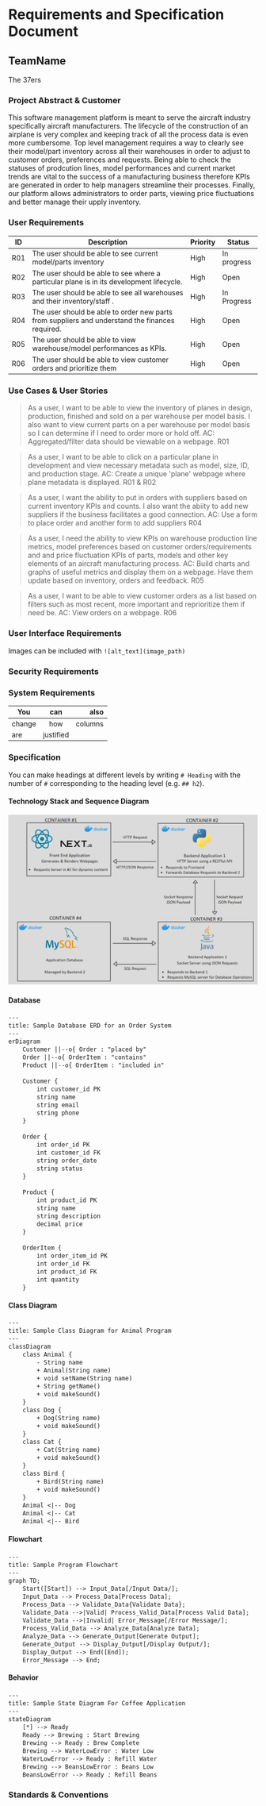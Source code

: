 # Requirements and Specification Document

## TeamName

The 37ers

### Project Abstract & Customer

This software management platform is meant to serve the aircraft industry specifically aircraft manufacturers. The lifecycle of the construction of an airplane is very complex and keeping track of all the process data is even more cumbersome. Top level management requires a way to clearly see their model/part inventory across all their warehouses in order to adjust to customer orders, preferences and requests. Being able to check the statuses of prodcution lines, model performances and current market trends are vital to the success of a manufacturing business therefore KPIs are generated in order to help managers streamline their processes. Finally, our platform allows administrators to order parts, viewing price fluctuations and better manage their upply inventory. 


### User Requirements

<!--This section lists the behavior that the users see. This information needs to be presented in a logical, organized fashion. It is most helpful if this section is organized in outline form: a bullet list of major topics (e.g., one for each kind of user, or each major piece of system functionality) each with some number of subtopics.-->

| ID   | Description                                                  | Priority | Status |
| ---- | ------------------------------------------------------------ | -------- | ------ |
| R01  | The user should be able to see current model/parts inventory | High      | In progress   |
| R02  | The user should be able to see where a particular plane is in its development lifecycle. | High     | Open   |
| R03  | The user should be able to see all warehouses and their inventory/staff . | High     | In Progress   |
| R04  | The user should be able to order new parts from suppliers and understand the finances required. | High      | Open   |
| R05  | The user should be able to view warehouse/model performances as KPIs. | High     | Open   |
| R06  | The user should be able to view customer orders and prioritize them | High     | Open   |

### Use Cases & User Stories

<!--Use cases and user stories that support the user requirements in the previous section. The use cases should be based off user stories. Every major scenario should be represented by a use case, and every use case should say something not already illustrated by the other use cases. Diagrams (such as sequence charts) are encouraged. Ask the customer what are the most important use cases to implement by the deadline. You can have a total ordering, or mark use cases with “must have,” “useful,” or “optional.” For each use case you may list one or more concrete acceptance tests (concrete scenarios that the customer will try to see if the use case is implemented).-->


> As a user, I want to be able to view the inventory of planes in design, production, finished and sold on a per warehouse per model basis.
> I also want to view current parts on a per warehouse per model basis so I can determine if I need to order more or hold off. 
> AC: Aggregated/filter data should be viewable on a webpage. R01

> As a user, I want to be able to click on a particular plane in development and view necessary metadata such as model, size, ID, and production stage.
> AC: Create a unique 'plane' webpage where plane metadata is displayed. R01 & R02

> As a user, I want the ability to put in orders with suppliers based on current inventory KPIs and counts. I also want the abiity to add new suppliers if the business facilitates a good connection.
> AC: Use a form to place order and another form to add suppliers R04

> As a user, I need the ability to view KPIs on warehouse production line metrics, model preferences based on customer orders/requirements and and price fluctuation KPIs of parts, models and other key elements of an aircraft manufacturing process. 
> AC: Build charts and graphs of useful metrics and display them on a webpage. Have them update based on inventory, orders and feedback. R05

> As a user, I want to be able to view customer orders as a list based on filters such as most recent, more important and reprioritize them if need be.
> AC: View orders on a webpage. R06


### User Interface Requirements

<!--Describes any customer user interface requirements including graphical user interface requirements as well as data exchange format requirements. This also should include necessary reporting and other forms of human readable input and output. This should focus on how the feature or product and user interact to create the desired workflow. Describing your intended interface as “easy” or “intuitive” will get you nowhere unless it is accompanied by details.-->

<!--NOTE: Please include illustrations or screenshots of what your user interface would look like -- even if they’re rough -- and interleave it with your description.-->

Images can be included with `![alt_text](image_path)`

### Security Requirements

<!--Discuss what security requirements are necessary and why. Are there privacy or confidentiality issues? Is your system vulnerable to denial-of-service attacks?-->

### System Requirements

<!--List here all of the external entities, other than users, on which your system will depend. For example, if your system inter-operates with sendmail, or if you will depend on Apache for the web server, or if you must target both Unix and Windows, list those requirements here. List also memory requirements, performance/speed requirements, data capacity requirements, if applicable.-->

| You    |    can    |    also |
| ------ | :-------: | ------: |
| change |    how    | columns |
| are    | justified |         |

### Specification

<!--A detailed specification of the system. UML, or other diagrams, such as finite automata, or other appropriate specification formalisms, are encouraged over natural language.-->

<!--Include sections, for example, illustrating the database architecture (with, for example, an ERD).-->

<!--Included below are some sample diagrams, including some example tech stack diagrams.-->

You can make headings at different levels by writing `# Heading` with the number of `#` corresponding to the heading level (e.g. `## h2`).

#### Technology Stack and Sequence Diagram
![System Architecture Design](System%20Architecture%20Design.png)

#### Database

```mermaid
---
title: Sample Database ERD for an Order System
---
erDiagram
    Customer ||--o{ Order : "placed by"
    Order ||--o{ OrderItem : "contains"
    Product ||--o{ OrderItem : "included in"

    Customer {
        int customer_id PK
        string name
        string email
        string phone
    }

    Order {
        int order_id PK
        int customer_id FK
        string order_date
        string status
    }

    Product {
        int product_id PK
        string name
        string description
        decimal price
    }

    OrderItem {
        int order_item_id PK
        int order_id FK
        int product_id FK
        int quantity
    }
```

#### Class Diagram

```mermaid
---
title: Sample Class Diagram for Animal Program
---
classDiagram
    class Animal {
        - String name
        + Animal(String name)
        + void setName(String name)
        + String getName()
        + void makeSound()
    }
    class Dog {
        + Dog(String name)
        + void makeSound()
    }
    class Cat {
        + Cat(String name)
        + void makeSound()
    }
    class Bird {
        + Bird(String name)
        + void makeSound()
    }
    Animal <|-- Dog
    Animal <|-- Cat
    Animal <|-- Bird
```

#### Flowchart

```mermaid
---
title: Sample Program Flowchart
---
graph TD;
    Start([Start]) --> Input_Data[/Input Data/];
    Input_Data --> Process_Data[Process Data];
    Process_Data --> Validate_Data{Validate Data};
    Validate_Data -->|Valid| Process_Valid_Data[Process Valid Data];
    Validate_Data -->|Invalid| Error_Message[/Error Message/];
    Process_Valid_Data --> Analyze_Data[Analyze Data];
    Analyze_Data --> Generate_Output[Generate Output];
    Generate_Output --> Display_Output[/Display Output/];
    Display_Output --> End([End]);
    Error_Message --> End;
```

#### Behavior

```mermaid
---
title: Sample State Diagram For Coffee Application
---
stateDiagram
    [*] --> Ready
    Ready --> Brewing : Start Brewing
    Brewing --> Ready : Brew Complete
    Brewing --> WaterLowError : Water Low
    WaterLowError --> Ready : Refill Water
    Brewing --> BeansLowError : Beans Low
    BeansLowError --> Ready : Refill Beans
```

### Standards & Conventions

<!--Here you can document your coding standards and conventions. This includes decisions about naming, style guides, etc.-->
